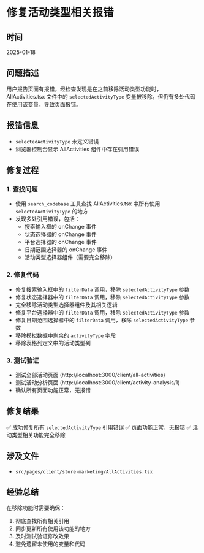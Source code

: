 # 修复活动类型相关报错

## 时间
2025-01-18

## 问题描述
用户报告页面有报错，经检查发现是在之前移除活动类型功能时，AllActivities.tsx 文件中的 `selectedActivityType` 变量被移除，但仍有多处代码在使用该变量，导致页面报错。

## 报错信息
- `selectedActivityType` 未定义错误
- 浏览器控制台显示 AllActivities 组件中存在引用错误

## 修复过程

### 1. 查找问题
- 使用 `search_codebase` 工具查找 AllActivities.tsx 中所有使用 `selectedActivityType` 的地方
- 发现多处引用错误，包括：
  - 搜索输入框的 onChange 事件
  - 状态选择器的 onChange 事件
  - 平台选择器的 onChange 事件
  - 日期范围选择器的 onChange 事件
  - 活动类型选择器组件（需要完全移除）

### 2. 修复代码
- 修复搜索输入框中的 `filterData` 调用，移除 `selectedActivityType` 参数
- 修复状态选择器中的 `filterData` 调用，移除 `selectedActivityType` 参数
- 完全移除活动类型选择器组件及其相关逻辑
- 修复平台选择器中的 `filterData` 调用，移除 `selectedActivityType` 参数
- 修复日期范围选择器中的 `filterData` 调用，移除 `selectedActivityType` 参数
- 移除模拟数据中剩余的 `activityType` 字段
- 移除表格列定义中的活动类型列

### 3. 测试验证
- 测试全部活动页面 (http://localhost:3000/client/all-activities)
- 测试活动分析页面 (http://localhost:3000/client/activity-analysis/1)
- 确认所有页面功能正常，无报错

## 修复结果
✅ 成功修复所有 `selectedActivityType` 引用错误
✅ 页面功能正常，无报错
✅ 活动类型相关功能完全移除

## 涉及文件
- `src/pages/client/store-marketing/AllActivities.tsx`

## 经验总结
在移除功能时需要确保：
1. 彻底查找所有相关引用
2. 同步更新所有使用该功能的地方
3. 及时测试验证修改效果
4. 避免遗留未使用的变量和代码